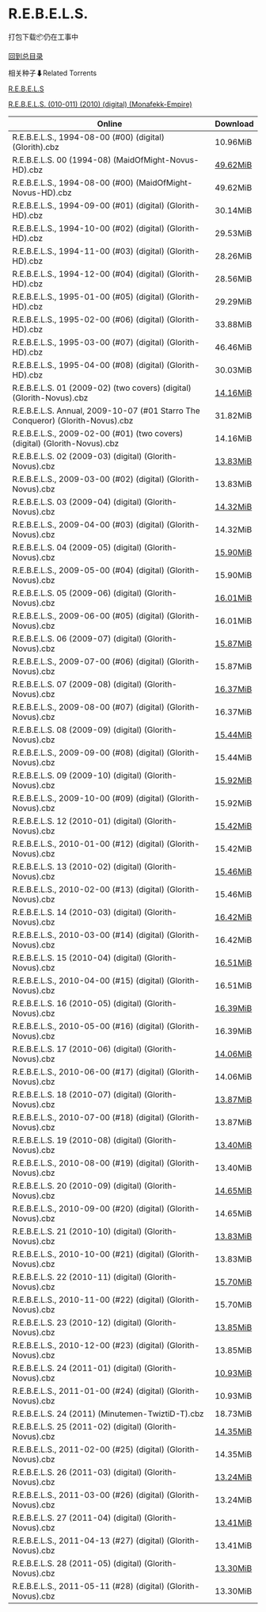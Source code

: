 # R.E.B.E.L.S.

打包下载📦仍在工事中

[回到总目录](/Catalogs.md)







相关种子⬇Related Torrents

[R.E.B.E.L.S](https://github.com/alicewish/markdown/blob/master/torrent/R-E-B-E-L-S.md)

[R.E.B.E.L.S. (010-011) (2010) (digital) (Monafekk-Empire)](https://github.com/alicewish/markdown/blob/master/torrent/R-E-B-E-L-S---010-011---2010---digital---Monafekk-Empire.md)

Online | Download
--- | ---
R.E.B.E.L.S., 1994-08-00 (#00) (digital) (Glorith).cbz | 10.96MiB
R.E.B.E.L.S. 00 (1994-08) (MaidOfMight-Novus-HD).cbz | [49.62MiB](https://pan.baidu.com/s/1McCYIG6OO372AR5fH7fhRg#list/path=%2FNovus%20-%20Week%20of%202015%20Q4%2FNovus%20-%20Week%20of%202015-10-21%2F%E3%82%A4%E3%82%BD%E3%82%B9%E3%82%B5%E3%82%AB%E3%82%A8%E3%82%A4%E3%82%BB%E3%82%B5%E3%82%A8%E3%82%B3%E3%82%B3%E3%82%AA%E3%82%BF%E3%82%BB%E3%82%BB%E3%82%A6%E3%82%AF%E3%82%BD%E3%82%A8%E3%82%A6%E3%82%B9%E3%82%B7%E3%82%A4%E3%82%B5%E3%82%BB%E3%82%A8%E3%82%B1%E3%82%AA%E3%82%A2%E3%82%AF%E3%82%AF&parentPath=%2FNovus%20-%20Week%20of%202015%20Q4)
R.E.B.E.L.S., 1994-08-00 (#00) (MaidOfMight-Novus-HD).cbz | 49.62MiB
R.E.B.E.L.S., 1994-09-00 (#01) (digital) (Glorith-HD).cbz | 30.14MiB
R.E.B.E.L.S., 1994-10-00 (#02) (digital) (Glorith-HD).cbz | 29.53MiB
R.E.B.E.L.S., 1994-11-00 (#03) (digital) (Glorith-HD).cbz | 28.26MiB
R.E.B.E.L.S., 1994-12-00 (#04) (digital) (Glorith-HD).cbz | 28.56MiB
R.E.B.E.L.S., 1995-01-00 (#05) (digital) (Glorith-HD).cbz | 29.29MiB
R.E.B.E.L.S., 1995-02-00 (#06) (digital) (Glorith-HD).cbz | 33.88MiB
R.E.B.E.L.S., 1995-03-00 (#07) (digital) (Glorith-HD).cbz | 46.46MiB
R.E.B.E.L.S., 1995-04-00 (#08) (digital) (Glorith-HD).cbz | 30.03MiB
R.E.B.E.L.S. 01 (2009-02) (two covers) (digital) (Glorith-Novus).cbz | [14.16MiB](https://pan.baidu.com/s/1gfPGAZp#list/path=%2FNovus%20-%20Week%20of%202016%20Q1%2FNovus%20-%20Week%20of%202016-02-10%2F%E3%82%A6%E3%82%B5%E3%82%B7%E3%82%A6%E3%82%BB%E3%82%B7%E3%82%AF%E3%82%AA%E3%82%BD%E3%82%B9%E3%82%B9%E3%82%BB%E3%82%A4%E3%82%AA%E3%82%A6%E3%82%AA%E3%82%A6%E3%82%B1%E3%82%B5%E3%82%AB%E3%82%A6%E3%82%BD%E3%82%A4%E3%82%A2%E3%82%B3%E3%82%A6%E3%82%B7%E3%82%A4%E3%82%A2%E3%82%A8%E3%82%A8%E3%82%AF&parentPath=%2FNovus%20-%20Week%20of%202016%20Q1)
R.E.B.E.L.S. Annual, 2009-10-07 (#01 Starro The Conqueror) (Glorith-Novus).cbz | 31.82MiB
R.E.B.E.L.S., 2009-02-00 (#01) (two covers) (digital) (Glorith-Novus).cbz | 14.16MiB
R.E.B.E.L.S. 02 (2009-03) (digital) (Glorith-Novus).cbz | [13.83MiB](https://pan.baidu.com/s/1gfPGAZp#list/path=%2FNovus%20-%20Week%20of%202016%20Q1%2FNovus%20-%20Week%20of%202016-02-10%2F%E3%82%B1%E3%82%B9%E3%82%AB%E3%82%B9%E3%82%B9%E3%82%A6%E3%82%B3%E3%82%B5%E3%82%BF%E3%82%A2%E3%82%BF%E3%82%A8%E3%82%BB%E3%82%A8%E3%82%BD%E3%82%AD%E3%82%A6%E3%82%B3%E3%82%B1%E3%82%AA%E3%82%AB%E3%82%BF%E3%82%BB%E3%82%BD%E3%82%AF%E3%82%A6%E3%82%AD%E3%82%A8%E3%82%A4%E3%82%A8%E3%82%BD%E3%82%B9&parentPath=%2FNovus%20-%20Week%20of%202016%20Q1)
R.E.B.E.L.S., 2009-03-00 (#02) (digital) (Glorith-Novus).cbz | 13.83MiB
R.E.B.E.L.S. 03 (2009-04) (digital) (Glorith-Novus).cbz | [14.32MiB](https://pan.baidu.com/s/1gfPGAZp#list/path=%2FNovus%20-%20Week%20of%202016%20Q1%2FNovus%20-%20Week%20of%202016-02-10%2F%E3%82%AF%E3%82%AF%E3%82%A8%E3%82%BD%E3%82%B9%E3%82%A8%E3%82%B3%E3%82%AF%E3%82%A4%E3%82%B9%E3%82%B1%E3%82%B9%E3%82%B1%E3%82%B9%E3%82%A2%E3%82%BF%E3%82%B3%E3%82%A8%E3%82%A4%E3%82%AD%E3%82%AD%E3%82%B7%E3%82%BD%E3%82%AD%E3%82%BB%E3%82%B7%E3%82%AB%E3%82%A6%E3%82%B1%E3%82%B5%E3%82%BD%E3%82%AB&parentPath=%2FNovus%20-%20Week%20of%202016%20Q1)
R.E.B.E.L.S., 2009-04-00 (#03) (digital) (Glorith-Novus).cbz | 14.32MiB
R.E.B.E.L.S. 04 (2009-05) (digital) (Glorith-Novus).cbz | [15.90MiB](https://pan.baidu.com/s/1gfPGAZp#list/path=%2FNovus%20-%20Week%20of%202016%20Q1%2FNovus%20-%20Week%20of%202016-02-10%2F%E3%82%AF%E3%82%A4%E3%82%B5%E3%82%B1%E3%82%A6%E3%82%A8%E3%82%AA%E3%82%AA%E3%82%B3%E3%82%BB%E3%82%BD%E3%82%B9%E3%82%B9%E3%82%AB%E3%82%BD%E3%82%B3%E3%82%B9%E3%82%BF%E3%82%BD%E3%82%BB%E3%82%B7%E3%82%A6%E3%82%BF%E3%82%B3%E3%82%BB%E3%82%A8%E3%82%AD%E3%82%A4%E3%82%A8%E3%82%A8%E3%82%AB%E3%82%A2&parentPath=%2FNovus%20-%20Week%20of%202016%20Q1)
R.E.B.E.L.S., 2009-05-00 (#04) (digital) (Glorith-Novus).cbz | 15.90MiB
R.E.B.E.L.S. 05 (2009-06) (digital) (Glorith-Novus).cbz | [16.01MiB](https://pan.baidu.com/s/1gfPGAZp#list/path=%2FNovus%20-%20Week%20of%202016%20Q1%2FNovus%20-%20Week%20of%202016-02-10%2F%E3%82%AB%E3%82%A2%E3%82%BB%E3%82%A2%E3%82%B7%E3%82%B5%E3%82%A8%E3%82%BD%E3%82%B9%E3%82%AF%E3%82%AD%E3%82%A4%E3%82%BB%E3%82%AA%E3%82%BB%E3%82%B7%E3%82%AD%E3%82%B3%E3%82%BF%E3%82%AF%E3%82%A4%E3%82%A2%E3%82%BB%E3%82%BF%E3%82%AF%E3%82%A2%E3%82%BD%E3%82%AD%E3%82%AF%E3%82%AA%E3%82%AF%E3%82%A4&parentPath=%2FNovus%20-%20Week%20of%202016%20Q1)
R.E.B.E.L.S., 2009-06-00 (#05) (digital) (Glorith-Novus).cbz | 16.01MiB
R.E.B.E.L.S. 06 (2009-07) (digital) (Glorith-Novus).cbz | [15.87MiB](https://pan.baidu.com/s/1gfPGAZp#list/path=%2FNovus%20-%20Week%20of%202016%20Q1%2FNovus%20-%20Week%20of%202016-02-10%2F%E3%82%BD%E3%82%B1%E3%82%BF%E3%82%B3%E3%82%A6%E3%82%B9%E3%82%AF%E3%82%AA%E3%82%A4%E3%82%A2%E3%82%A2%E3%82%BF%E3%82%A2%E3%82%AD%E3%82%AA%E3%82%A6%E3%82%B7%E3%82%AF%E3%82%A4%E3%82%BF%E3%82%A4%E3%82%AA%E3%82%B5%E3%82%B7%E3%82%B5%E3%82%B9%E3%82%BF%E3%82%B5%E3%82%AF%E3%82%BF%E3%82%B9%E3%82%A8&parentPath=%2FNovus%20-%20Week%20of%202016%20Q1)
R.E.B.E.L.S., 2009-07-00 (#06) (digital) (Glorith-Novus).cbz | 15.87MiB
R.E.B.E.L.S. 07 (2009-08) (digital) (Glorith-Novus).cbz | [16.37MiB](https://pan.baidu.com/s/1gfPGAZp#list/path=%2FNovus%20-%20Week%20of%202016%20Q1%2FNovus%20-%20Week%20of%202016-02-10%2F%E3%82%BB%E3%82%BF%E3%82%A6%E3%82%B9%E3%82%B5%E3%82%B7%E3%82%B3%E3%82%AA%E3%82%BD%E3%82%A4%E3%82%AF%E3%82%A6%E3%82%AB%E3%82%AD%E3%82%BF%E3%82%AF%E3%82%AF%E3%82%B5%E3%82%BF%E3%82%B9%E3%82%AF%E3%82%A8%E3%82%AA%E3%82%A2%E3%82%B3%E3%82%BD%E3%82%A4%E3%82%AA%E3%82%A4%E3%82%A4%E3%82%BD%E3%82%B3&parentPath=%2FNovus%20-%20Week%20of%202016%20Q1)
R.E.B.E.L.S., 2009-08-00 (#07) (digital) (Glorith-Novus).cbz | 16.37MiB
R.E.B.E.L.S. 08 (2009-09) (digital) (Glorith-Novus).cbz | [15.44MiB](https://pan.baidu.com/s/1gfPGAZp#list/path=%2FNovus%20-%20Week%20of%202016%20Q1%2FNovus%20-%20Week%20of%202016-02-10%2F%E3%82%B3%E3%82%A8%E3%82%A8%E3%82%AD%E3%82%A6%E3%82%B1%E3%82%A8%E3%82%A4%E3%82%A8%E3%82%B9%E3%82%B9%E3%82%A2%E3%82%AA%E3%82%BB%E3%82%A2%E3%82%B5%E3%82%B9%E3%82%AD%E3%82%A8%E3%82%B9%E3%82%B1%E3%82%AB%E3%82%B9%E3%82%A6%E3%82%A4%E3%82%AA%E3%82%B3%E3%82%B3%E3%82%B1%E3%82%BD%E3%82%AF%E3%82%BF&parentPath=%2FNovus%20-%20Week%20of%202016%20Q1)
R.E.B.E.L.S., 2009-09-00 (#08) (digital) (Glorith-Novus).cbz | 15.44MiB
R.E.B.E.L.S. 09 (2009-10) (digital) (Glorith-Novus).cbz | [15.92MiB](https://pan.baidu.com/s/1gfPGAZp#list/path=%2FNovus%20-%20Week%20of%202016%20Q1%2FNovus%20-%20Week%20of%202016-02-10%2F%E3%82%AB%E3%82%B1%E3%82%BF%E3%82%AF%E3%82%AA%E3%82%BD%E3%82%B7%E3%82%BD%E3%82%B9%E3%82%AA%E3%82%A4%E3%82%BB%E3%82%B9%E3%82%AF%E3%82%B3%E3%82%AD%E3%82%B5%E3%82%AD%E3%82%B1%E3%82%B3%E3%82%AB%E3%82%AF%E3%82%AD%E3%82%B1%E3%82%AF%E3%82%BB%E3%82%B1%E3%82%A2%E3%82%A2%E3%82%B3%E3%82%AA%E3%82%AA&parentPath=%2FNovus%20-%20Week%20of%202016%20Q1)
R.E.B.E.L.S., 2009-10-00 (#09) (digital) (Glorith-Novus).cbz | 15.92MiB
R.E.B.E.L.S. 12 (2010-01) (digital) (Glorith-Novus).cbz | [15.42MiB](https://pan.baidu.com/s/1gfPGAZp#list/path=%2FNovus%20-%20Week%20of%202016%20Q1%2FNovus%20-%20Week%20of%202016-02-10%2F%E3%82%AB%E3%82%BF%E3%82%B5%E3%82%BD%E3%82%B5%E3%82%B3%E3%82%AD%E3%82%B1%E3%82%A6%E3%82%A6%E3%82%AA%E3%82%B9%E3%82%B5%E3%82%B3%E3%82%A6%E3%82%BD%E3%82%A2%E3%82%BB%E3%82%A8%E3%82%BF%E3%82%A2%E3%82%B1%E3%82%A6%E3%82%B7%E3%82%AA%E3%82%B1%E3%82%AF%E3%82%BB%E3%82%AA%E3%82%AB%E3%82%B7%E3%82%B5&parentPath=%2FNovus%20-%20Week%20of%202016%20Q1)
R.E.B.E.L.S., 2010-01-00 (#12) (digital) (Glorith-Novus).cbz | 15.42MiB
R.E.B.E.L.S. 13 (2010-02) (digital) (Glorith-Novus).cbz | [15.46MiB](https://pan.baidu.com/s/1gfPGAZp#list/path=%2FNovus%20-%20Week%20of%202016%20Q1%2FNovus%20-%20Week%20of%202016-02-10%2F%E3%82%BB%E3%82%A2%E3%82%A6%E3%82%AF%E3%82%BF%E3%82%B3%E3%82%A6%E3%82%B5%E3%82%B9%E3%82%BD%E3%82%AD%E3%82%B5%E3%82%AB%E3%82%BD%E3%82%AF%E3%82%B9%E3%82%AB%E3%82%A6%E3%82%B3%E3%82%BB%E3%82%AF%E3%82%AA%E3%82%A2%E3%82%AB%E3%82%B3%E3%82%AA%E3%82%BF%E3%82%BD%E3%82%BF%E3%82%A8%E3%82%AB%E3%82%A2&parentPath=%2FNovus%20-%20Week%20of%202016%20Q1)
R.E.B.E.L.S., 2010-02-00 (#13) (digital) (Glorith-Novus).cbz | 15.46MiB
R.E.B.E.L.S. 14 (2010-03) (digital) (Glorith-Novus).cbz | [16.42MiB](https://pan.baidu.com/s/1gfPGAZp#list/path=%2FNovus%20-%20Week%20of%202016%20Q1%2FNovus%20-%20Week%20of%202016-02-10%2F%E3%82%B7%E3%82%AD%E3%82%A6%E3%82%B7%E3%82%B3%E3%82%A2%E3%82%A6%E3%82%B3%E3%82%A6%E3%82%B9%E3%82%BF%E3%82%B5%E3%82%B9%E3%82%BF%E3%82%B3%E3%82%A6%E3%82%B7%E3%82%AA%E3%82%A4%E3%82%B5%E3%82%A4%E3%82%B7%E3%82%AA%E3%82%AA%E3%82%AD%E3%82%A4%E3%82%AB%E3%82%AF%E3%82%AA%E3%82%B9%E3%82%A2%E3%82%B5&parentPath=%2FNovus%20-%20Week%20of%202016%20Q1)
R.E.B.E.L.S., 2010-03-00 (#14) (digital) (Glorith-Novus).cbz | 16.42MiB
R.E.B.E.L.S. 15 (2010-04) (digital) (Glorith-Novus).cbz | [16.51MiB](https://pan.baidu.com/s/1gfPGAZp#list/path=%2FNovus%20-%20Week%20of%202016%20Q1%2FNovus%20-%20Week%20of%202016-02-10%2F%E3%82%B5%E3%82%BB%E3%82%B3%E3%82%A8%E3%82%A8%E3%82%BD%E3%82%AD%E3%82%AA%E3%82%A4%E3%82%A4%E3%82%BB%E3%82%AD%E3%82%AD%E3%82%AD%E3%82%A8%E3%82%A4%E3%82%B1%E3%82%B7%E3%82%A2%E3%82%AA%E3%82%B1%E3%82%A6%E3%82%A6%E3%82%B1%E3%82%A4%E3%82%BD%E3%82%AD%E3%82%BB%E3%82%B3%E3%82%A8%E3%82%AA%E3%82%BB&parentPath=%2FNovus%20-%20Week%20of%202016%20Q1)
R.E.B.E.L.S., 2010-04-00 (#15) (digital) (Glorith-Novus).cbz | 16.51MiB
R.E.B.E.L.S. 16 (2010-05) (digital) (Glorith-Novus).cbz | [16.39MiB](https://pan.baidu.com/s/1gfPGAZp#list/path=%2FNovus%20-%20Week%20of%202016%20Q1%2FNovus%20-%20Week%20of%202016-02-10%2F%E3%82%B7%E3%82%AF%E3%82%BB%E3%82%BD%E3%82%B7%E3%82%B1%E3%82%B9%E3%82%B3%E3%82%A6%E3%82%AF%E3%82%AB%E3%82%A2%E3%82%BB%E3%82%A4%E3%82%B1%E3%82%AF%E3%82%AA%E3%82%A8%E3%82%A2%E3%82%AD%E3%82%AB%E3%82%A6%E3%82%B5%E3%82%AF%E3%82%BF%E3%82%AF%E3%82%AF%E3%82%BF%E3%82%B9%E3%82%BD%E3%82%B7%E3%82%B3&parentPath=%2FNovus%20-%20Week%20of%202016%20Q1)
R.E.B.E.L.S., 2010-05-00 (#16) (digital) (Glorith-Novus).cbz | 16.39MiB
R.E.B.E.L.S. 17 (2010-06) (digital) (Glorith-Novus).cbz | [14.06MiB](https://pan.baidu.com/s/1gfPGAZp#list/path=%2FNovus%20-%20Week%20of%202016%20Q1%2FNovus%20-%20Week%20of%202016-02-10%2F%E3%82%AA%E3%82%AA%E3%82%B1%E3%82%A6%E3%82%A8%E3%82%BF%E3%82%B9%E3%82%A8%E3%82%AB%E3%82%BD%E3%82%AB%E3%82%A8%E3%82%AF%E3%82%BF%E3%82%BB%E3%82%AB%E3%82%AB%E3%82%A8%E3%82%AA%E3%82%B1%E3%82%AB%E3%82%BF%E3%82%BB%E3%82%B5%E3%82%B5%E3%82%AB%E3%82%BD%E3%82%A8%E3%82%A8%E3%82%AD%E3%82%A6%E3%82%A6&parentPath=%2FNovus%20-%20Week%20of%202016%20Q1)
R.E.B.E.L.S., 2010-06-00 (#17) (digital) (Glorith-Novus).cbz | 14.06MiB
R.E.B.E.L.S. 18 (2010-07) (digital) (Glorith-Novus).cbz | [13.87MiB](https://pan.baidu.com/s/1gfPGAZp#list/path=%2FNovus%20-%20Week%20of%202016%20Q1%2FNovus%20-%20Week%20of%202016-02-10%2F%E3%82%B5%E3%82%B5%E3%82%BB%E3%82%AB%E3%82%BD%E3%82%BD%E3%82%A6%E3%82%BD%E3%82%BD%E3%82%B3%E3%82%BF%E3%82%B3%E3%82%BD%E3%82%B9%E3%82%A8%E3%82%B7%E3%82%A2%E3%82%B9%E3%82%B9%E3%82%BB%E3%82%AF%E3%82%B7%E3%82%BF%E3%82%BB%E3%82%B3%E3%82%AA%E3%82%BB%E3%82%BD%E3%82%B3%E3%82%B7%E3%82%BF%E3%82%B5&parentPath=%2FNovus%20-%20Week%20of%202016%20Q1)
R.E.B.E.L.S., 2010-07-00 (#18) (digital) (Glorith-Novus).cbz | 13.87MiB
R.E.B.E.L.S. 19 (2010-08) (digital) (Glorith-Novus).cbz | [13.40MiB](https://pan.baidu.com/s/1gfPGAZp#list/path=%2FNovus%20-%20Week%20of%202016%20Q1%2FNovus%20-%20Week%20of%202016-02-10%2F%E3%82%A2%E3%82%A4%E3%82%B1%E3%82%A4%E3%82%B5%E3%82%AF%E3%82%A2%E3%82%AB%E3%82%A4%E3%82%BD%E3%82%A6%E3%82%A6%E3%82%AB%E3%82%B5%E3%82%B7%E3%82%A8%E3%82%A4%E3%82%B5%E3%82%A8%E3%82%B7%E3%82%B1%E3%82%B3%E3%82%B7%E3%82%B9%E3%82%BB%E3%82%B3%E3%82%B5%E3%82%A8%E3%82%B5%E3%82%AA%E3%82%AF%E3%82%AA&parentPath=%2FNovus%20-%20Week%20of%202016%20Q1)
R.E.B.E.L.S., 2010-08-00 (#19) (digital) (Glorith-Novus).cbz | 13.40MiB
R.E.B.E.L.S. 20 (2010-09) (digital) (Glorith-Novus).cbz | [14.65MiB](https://pan.baidu.com/s/1gfPGAZp#list/path=%2FNovus%20-%20Week%20of%202016%20Q1%2FNovus%20-%20Week%20of%202016-02-10%2F%E3%82%BF%E3%82%A2%E3%82%B9%E3%82%B5%E3%82%BB%E3%82%BD%E3%82%B5%E3%82%AA%E3%82%BD%E3%82%AA%E3%82%AF%E3%82%A8%E3%82%B3%E3%82%AB%E3%82%AB%E3%82%AD%E3%82%AF%E3%82%AD%E3%82%B7%E3%82%A2%E3%82%BF%E3%82%AD%E3%82%BB%E3%82%B7%E3%82%AD%E3%82%B1%E3%82%B5%E3%82%AD%E3%82%B1%E3%82%A4%E3%82%B9%E3%82%A2&parentPath=%2FNovus%20-%20Week%20of%202016%20Q1)
R.E.B.E.L.S., 2010-09-00 (#20) (digital) (Glorith-Novus).cbz | 14.65MiB
R.E.B.E.L.S. 21 (2010-10) (digital) (Glorith-Novus).cbz | [13.83MiB](https://pan.baidu.com/s/1gfPGAZp#list/path=%2FNovus%20-%20Week%20of%202016%20Q1%2FNovus%20-%20Week%20of%202016-02-10%2F%E3%82%A6%E3%82%B3%E3%82%A8%E3%82%A4%E3%82%A2%E3%82%A4%E3%82%AB%E3%82%BF%E3%82%BF%E3%82%A2%E3%82%AD%E3%82%BD%E3%82%AA%E3%82%B3%E3%82%A4%E3%82%B5%E3%82%A8%E3%82%B9%E3%82%A8%E3%82%AA%E3%82%AA%E3%82%B9%E3%82%BF%E3%82%AB%E3%82%A4%E3%82%AB%E3%82%A8%E3%82%AD%E3%82%A4%E3%82%BF%E3%82%BB%E3%82%BD&parentPath=%2FNovus%20-%20Week%20of%202016%20Q1)
R.E.B.E.L.S., 2010-10-00 (#21) (digital) (Glorith-Novus).cbz | 13.83MiB
R.E.B.E.L.S. 22 (2010-11) (digital) (Glorith-Novus).cbz | [15.70MiB](https://pan.baidu.com/s/1gfPGAZp#list/path=%2FNovus%20-%20Week%20of%202016%20Q1%2FNovus%20-%20Week%20of%202016-02-10%2F%E3%82%A8%E3%82%AA%E3%82%A8%E3%82%AD%E3%82%AD%E3%82%A2%E3%82%AF%E3%82%B3%E3%82%AD%E3%82%A2%E3%82%B7%E3%82%B7%E3%82%AF%E3%82%AD%E3%82%AA%E3%82%BB%E3%82%AD%E3%82%B7%E3%82%A2%E3%82%B9%E3%82%AA%E3%82%B9%E3%82%BD%E3%82%B7%E3%82%A4%E3%82%A4%E3%82%B5%E3%82%AD%E3%82%B5%E3%82%BB%E3%82%AB%E3%82%AB&parentPath=%2FNovus%20-%20Week%20of%202016%20Q1)
R.E.B.E.L.S., 2010-11-00 (#22) (digital) (Glorith-Novus).cbz | 15.70MiB
R.E.B.E.L.S. 23 (2010-12) (digital) (Glorith-Novus).cbz | [13.85MiB](https://pan.baidu.com/s/1gfPGAZp#list/path=%2FNovus%20-%20Week%20of%202016%20Q1%2FNovus%20-%20Week%20of%202016-02-10%2F%E3%82%BD%E3%82%A8%E3%82%A6%E3%82%A4%E3%82%BD%E3%82%BF%E3%82%A2%E3%82%AB%E3%82%AB%E3%82%A6%E3%82%A6%E3%82%A6%E3%82%AB%E3%82%A4%E3%82%B5%E3%82%B5%E3%82%AF%E3%82%B7%E3%82%AD%E3%82%AB%E3%82%A6%E3%82%AF%E3%82%B7%E3%82%BD%E3%82%B5%E3%82%A4%E3%82%A2%E3%82%BF%E3%82%A2%E3%82%BD%E3%82%AD%E3%82%B9&parentPath=%2FNovus%20-%20Week%20of%202016%20Q1)
R.E.B.E.L.S., 2010-12-00 (#23) (digital) (Glorith-Novus).cbz | 13.85MiB
R.E.B.E.L.S. 24 (2011-01) (digital) (Glorith-Novus).cbz | [10.93MiB](https://pan.baidu.com/s/1gfPGAZp#list/path=%2FNovus%20-%20Week%20of%202016%20Q1%2FNovus%20-%20Week%20of%202016-02-10%2F%E3%82%A2%E3%82%BD%E3%82%B5%E3%82%AB%E3%82%BD%E3%82%B1%E3%82%AA%E3%82%BB%E3%82%BB%E3%82%A4%E3%82%AF%E3%82%BD%E3%82%AF%E3%82%B5%E3%82%AD%E3%82%A2%E3%82%B5%E3%82%B3%E3%82%B5%E3%82%BF%E3%82%AB%E3%82%B7%E3%82%B5%E3%82%A6%E3%82%AA%E3%82%A4%E3%82%A8%E3%82%AB%E3%82%AB%E3%82%A6%E3%82%A4%E3%82%AA&parentPath=%2FNovus%20-%20Week%20of%202016%20Q1)
R.E.B.E.L.S., 2011-01-00 (#24) (digital) (Glorith-Novus).cbz | 10.93MiB
R.E.B.E.L.S. 24 (2011) (Minutemen-TwiztiD-T).cbz | 18.73MiB
R.E.B.E.L.S. 25 (2011-02) (digital) (Glorith-Novus).cbz | [14.35MiB](https://pan.baidu.com/s/1gfPGAZp#list/path=%2FNovus%20-%20Week%20of%202016%20Q1%2FNovus%20-%20Week%20of%202016-02-10%2F%E3%82%B3%E3%82%B7%E3%82%AB%E3%82%A8%E3%82%BF%E3%82%B1%E3%82%B9%E3%82%B5%E3%82%B1%E3%82%B3%E3%82%A8%E3%82%A2%E3%82%AA%E3%82%AD%E3%82%B1%E3%82%AF%E3%82%B5%E3%82%A4%E3%82%AD%E3%82%BF%E3%82%AD%E3%82%BB%E3%82%A8%E3%82%A6%E3%82%A2%E3%82%BD%E3%82%AA%E3%82%BD%E3%82%B9%E3%82%AF%E3%82%B3%E3%82%B1&parentPath=%2FNovus%20-%20Week%20of%202016%20Q1)
R.E.B.E.L.S., 2011-02-00 (#25) (digital) (Glorith-Novus).cbz | 14.35MiB
R.E.B.E.L.S. 26 (2011-03) (digital) (Glorith-Novus).cbz | [13.24MiB](https://pan.baidu.com/s/1gfPGAZp#list/path=%2FNovus%20-%20Week%20of%202016%20Q1%2FNovus%20-%20Week%20of%202016-02-10%2F%E3%82%AF%E3%82%BD%E3%82%AB%E3%82%B3%E3%82%BD%E3%82%AB%E3%82%BF%E3%82%B7%E3%82%AA%E3%82%B1%E3%82%A4%E3%82%A2%E3%82%A6%E3%82%BB%E3%82%B7%E3%82%AF%E3%82%A8%E3%82%B9%E3%82%AD%E3%82%AF%E3%82%AF%E3%82%A6%E3%82%AB%E3%82%B9%E3%82%A6%E3%82%AA%E3%82%A4%E3%82%A6%E3%82%AD%E3%82%AD%E3%82%BD%E3%82%B9&parentPath=%2FNovus%20-%20Week%20of%202016%20Q1)
R.E.B.E.L.S., 2011-03-00 (#26) (digital) (Glorith-Novus).cbz | 13.24MiB
R.E.B.E.L.S. 27 (2011-04) (digital) (Glorith-Novus).cbz | [13.41MiB](https://pan.baidu.com/s/1gfPGAZp#list/path=%2FNovus%20-%20Week%20of%202016%20Q1%2FNovus%20-%20Week%20of%202016-02-10%2F%E3%82%AF%E3%82%A6%E3%82%AD%E3%82%AA%E3%82%B9%E3%82%AD%E3%82%AF%E3%82%A2%E3%82%BD%E3%82%BB%E3%82%B5%E3%82%B9%E3%82%AF%E3%82%AD%E3%82%B7%E3%82%A2%E3%82%B7%E3%82%B3%E3%82%BB%E3%82%BF%E3%82%AA%E3%82%A8%E3%82%BD%E3%82%AF%E3%82%A8%E3%82%B1%E3%82%BB%E3%82%BB%E3%82%B5%E3%82%A2%E3%82%AF%E3%82%B1&parentPath=%2FNovus%20-%20Week%20of%202016%20Q1)
R.E.B.E.L.S., 2011-04-13 (#27) (digital) (Glorith-Novus).cbz | 13.41MiB
R.E.B.E.L.S. 28 (2011-05) (digital) (Glorith-Novus).cbz | [13.30MiB](https://pan.baidu.com/s/1gfPGAZp#list/path=%2FNovus%20-%20Week%20of%202016%20Q1%2FNovus%20-%20Week%20of%202016-02-10%2F%E3%82%A4%E3%82%A2%E3%82%AB%E3%82%A8%E3%82%AD%E3%82%BB%E3%82%AD%E3%82%BB%E3%82%BF%E3%82%A4%E3%82%BF%E3%82%A6%E3%82%A8%E3%82%AB%E3%82%BF%E3%82%B7%E3%82%BB%E3%82%B5%E3%82%B7%E3%82%B3%E3%82%B3%E3%82%AF%E3%82%AA%E3%82%AB%E3%82%B9%E3%82%B7%E3%82%B9%E3%82%B1%E3%82%BD%E3%82%A2%E3%82%AA%E3%82%AB&parentPath=%2FNovus%20-%20Week%20of%202016%20Q1)
R.E.B.E.L.S., 2011-05-11 (#28) (digital) (Glorith-Novus).cbz | 13.30MiB